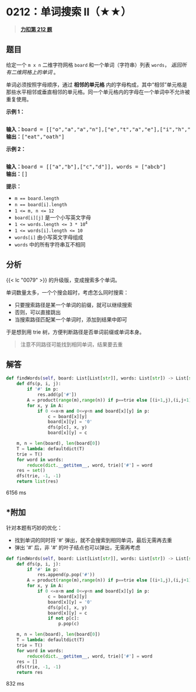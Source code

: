 # 0212：单词搜索 II（★★）


> <u>**[力扣第 212 题](https://leetcode.cn/problems/word-search-ii/)**</u>

## 题目

<p>给定一个 <code>m x n</code> 二维字符网格 <code>board</code><strong> </strong>和一个单词（字符串）列表 <code>words</code>， <em>返回所有二维网格上的单词</em> 。</p>

<p>单词必须按照字母顺序，通过 <strong>相邻的单元格</strong> 内的字母构成，其中“相邻”单元格是那些水平相邻或垂直相邻的单元格。同一个单元格内的字母在一个单词中不允许被重复使用。</p>



<p><strong>示例 1：</strong></p>
<img alt="" src="https://assets.leetcode.com/uploads/2020/11/07/search1.jpg" />
<pre>
<strong>输入：</strong>board = [["o","a","a","n"],["e","t","a","e"],["i","h","k","r"],["i","f","l","v"]], words = ["oath","pea","eat","rain"]
<strong>输出：</strong>["eat","oath"]
</pre>

<p><strong>示例 2：</strong></p>
<img alt="" src="https://assets.leetcode.com/uploads/2020/11/07/search2.jpg" />
<pre>
<strong>输入：</strong>board = [["a","b"],["c","d"]], words = ["abcb"]
<strong>输出：</strong>[]
</pre>



<p><strong>提示：</strong></p>

<ul>
<li><code>m == board.length</code></li>
<li><code>n == board[i].length</code></li>
<li><code>1 &lt;= m, n &lt;= 12</code></li>
<li><code>board[i][j]</code> 是一个小写英文字母</li>
<li><code>1 &lt;= words.length &lt;= 3 * 10<sup>4</sup></code></li>
<li><code>1 &lt;= words[i].length &lt;= 10</code></li>
<li><code>words[i]</code> 由小写英文字母组成</li>
<li><code>words</code> 中的所有字符串互不相同</li>
</ul>


## 分析

{{< lc "0079" >}} 的升级版，变成搜索多个单词。

单词数量太多，一个个搜会超时，考虑怎么同时搜索：
- 只要搜索路径是某一个单词的前缀，就可以继续搜索
- 否则，可以直接跳出
- 当搜索路径匹配某一个单词时，添加到结果中即可

于是想到用 trie 树，方便判断路径是否单词前缀或单词本身。

> 注意不同路径可能找到相同单词，结果要去重

## 解答


```python
def findWords(self, board: List[List[str]], words: List[str]) -> List[str]:
    def dfs(p, i, j):
        if '#' in p:
            res.add(p['#'])
        A = product(range(m),range(n)) if p==trie else [(i+1,j),(i,j+1),(i-1,j),(i,j-1)]
        for x, y in A:
            if 0 <=x<m and 0<=y<n and board[x][y] in p:
                c = board[x][y]
                board[x][y] = '0'
                dfs(p[c], x, y)
                board[x][y] = c

    m, n = len(board), len(board[0])
    T = lambda: defaultdict(T)
    trie = T()
    for word in words:
        reduce(dict.__getitem__, word, trie)['#'] = word
    res = set()
    dfs(trie, -1, -1)
    return list(res)
```
6156 ms

## *附加

针对本题有巧妙的优化：
- 找到单词的同时将 '#' 弹出，就不会搜索到相同单词，最后无需再去重
- 弹出 '#' 后，非 '#' 的叶子结点也可以弹出，无需再考虑

```python
def findWords(self, board: List[List[str]], words: List[str]) -> List[str]:
    def dfs(p, i, j):
        if '#' in p:
            res.append(p.pop('#'))
        A = product(range(m),range(n)) if p==trie else [(i+1,j),(i,j+1),(i-1,j),(i,j-1)]
        for x, y in A:
            if 0 <=x<m and 0<=y<n and board[x][y] in p:
                c = board[x][y]
                board[x][y] = '0'
                dfs(p[c], x, y)
                board[x][y] = c
                if not p[c]:
                    p.pop(c)

    m, n = len(board), len(board[0])
    T = lambda: defaultdict(T)
    trie = T()
    for word in words:
        reduce(dict.__getitem__, word, trie)['#'] = word
    res = []
    dfs(trie, -1, -1)
    return res
```
832 ms


